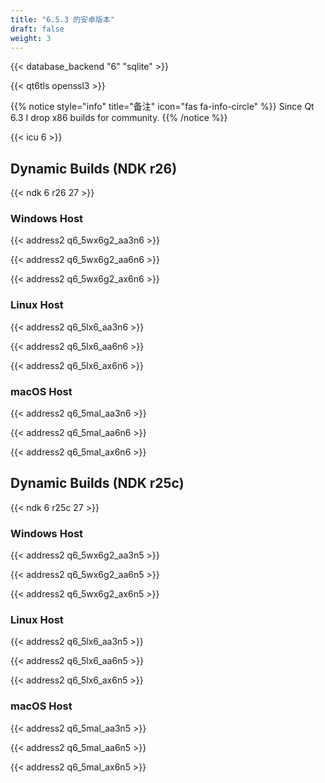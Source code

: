 ```yaml
---
title: "6.5.3 的安卓版本"
draft: false
weight: 3
---
```


{{< database_backend "6" "sqlite" >}}

{{< qt6tls openssl3 >}}

{{% notice style="info" title="备注"  icon="fas fa-info-circle" %}}
Since Qt 6.3 I drop x86 builds for community.
{{% /notice %}}

{{< icu 6 >}}

## Dynamic Builds (NDK r26)

{{< ndk 6 r26 27 >}}

### Windows Host

{{< address2 q6_5wx6g2_aa3n6 >}}

{{< address2 q6_5wx6g2_aa6n6 >}}

{{< address2 q6_5wx6g2_ax6n6 >}}

### Linux Host

{{< address2 q6_5lx6_aa3n6 >}}

{{< address2 q6_5lx6_aa6n6 >}}

{{< address2 q6_5lx6_ax6n6 >}}

### macOS Host

{{< address2 q6_5mal_aa3n6 >}}

{{< address2 q6_5mal_aa6n6 >}}

{{< address2 q6_5mal_ax6n6 >}}

## Dynamic Builds (NDK r25c)

{{< ndk 6 r25c 27 >}}

### Windows Host

{{< address2 q6_5wx6g2_aa3n5 >}}

{{< address2 q6_5wx6g2_aa6n5 >}}

{{< address2 q6_5wx6g2_ax6n5 >}}

### Linux Host

{{< address2 q6_5lx6_aa3n5 >}}

{{< address2 q6_5lx6_aa6n5 >}}

{{< address2 q6_5lx6_ax6n5 >}}

### macOS Host

{{< address2 q6_5mal_aa3n5 >}}

{{< address2 q6_5mal_aa6n5 >}}

{{< address2 q6_5mal_ax6n5 >}}
